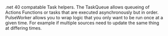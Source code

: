 .net 40 compatable Task helpers. The TaskQueue allows queueing of Actions Functions or tasks that are executed asynchronously but in order.
PulseWorker allows you to wrap logic that you only want to be run once at a given time. For example if multiple sources need to update the same thing at differing times.
